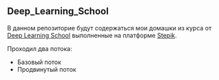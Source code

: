 ## Deep_Learning_School
В данном репозиторие будут содержаться мои домашки из курса от [Deep Learning School](https://www.dlschool.org/) выполненные на платформе [Stepik](https://stepik.org/learn).

Проходил два потока:
- Базовый поток
- Продвинутый поток
